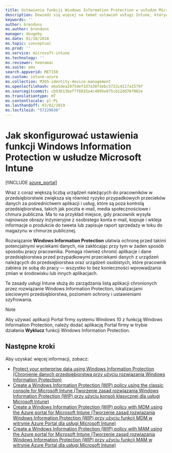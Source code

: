 ```yaml
---
title: Ustawienia funkcji Windows Information Protection w usłudze Microsoft Intune | Microsoft Intune
description: Dowiedz się więcej na temat ustawień usługi Intune, których można użyć do zarządzania funkcją Windows Information Protection.
keywords: ''
author: brenduns
ms.author: brenduns
manager: dougeby
ms.date: 01/18/2018
ms.topic: conceptual
ms.prod: ''
ms.service: microsoft-intune
ms.technology: ''
ms.reviewer: heenamac
ms.suite: ems
search.appverid: MET150
ms.custom: intune-azure
ms.collection: M365-identity-device-management
ms.openlocfilehash: e6a5dea2075def1d7a30fdebc5722c4117a1579f
ms.sourcegitcommit: cb93613bef7f6015a4c4095e875cb12dd76f002e
ms.translationtype: HT
ms.contentlocale: pl-PL
ms.lasthandoff: 03/02/2019
ms.locfileid: "57229636"
---
```

# <a name="how-to-configure-windows-information-protection-in-microsoft-intune"></a>Jak skonfigurować ustawienia funkcji Windows Information Protection w usłudze Microsoft Intune

[!INCLUDE [azure_portal](./includes/azure_portal.md)]

Wraz z coraz większą liczbą urządzeń należących do pracowników w przedsiębiorstwie zwiększa się również ryzyko przypadkowych przecieków danych za pośrednictwem aplikacji i usług, które są poza kontrolą przedsiębiorstwa, takich jak poczta e-mail, media społecznościowe i chmura publiczna. Ma to na przykład miejsce, gdy pracownik wysyła najnowsze obrazy inżynieryjne z osobistego konta e-mail, kopiuje i wkleja informacje o produkcie do tweeta lub zapisuje raport sprzedaży w toku do magazynu w chmurze publicznej.

Rozwiązanie **Windows Information Protection** ułatwia ochronę przed takimi potencjalnymi wyciekami danych, nie zakłócając przy tym w żaden sposób sposobu pracy pracownika. Pomaga również chronić aplikacje i dane przedsiębiorstwa przed przypadkowymi przeciekami danych z urządzeń należących do przedsiębiorstwa oraz urządzeń osobistych, które pracownik zabiera ze sobą do pracy — wszystko to bez konieczności wprowadzania zmian w środowisku lub innych aplikacjach.

Te zasady usługi Intune służą do zarządzania listą aplikacji chronionych przez rozwiązanie Windows Information Protection, lokalizacjami sieciowymi przedsiębiorstwa, poziomem ochrony i ustawieniami szyfrowania.

>[!NOTE]
> Aby używać aplikacji Portal firmy systemu Windows 10 z funkcją Windows Information Protection, należy dodać aplikację Portal firmy w trybie działania **Wyklucz** funkcji Windows Information Protection. 

## <a name="next-steps"></a>Następne kroki
Aby uzyskać więcej informacji, zobacz:
-  [Protect your enterprise data using Windows Information Protection (Chronienie danych przedsiębiorstwa przy użyciu rozwiązania Windows Information Protection)](https://technet.microsoft.com/itpro/windows/keep-secure/protect-enterprise-data-using-wip)
- [Create a Windows Information Protection (WIP) policy using the classic console for Microsoft Intune (Tworzenie zasad rozwiązania Windows Information Protection (WIP) przy użyciu konsoli klasycznej dla usługi Microsoft Intune)](https://docs.microsoft.com/windows/threat-protection/windows-information-protection/create-wip-policy-using-intune)
- [Create a Windows Information Protection (WIP) policy with MDM using the Azure portal for Microsoft Intune (Tworzenie zasad rozwiązania Windows Information Protection (WIP) przy użyciu funkcji MDM w witrynie Azure Portal dla usługi Microsoft Intune)](https://docs.microsoft.com/windows/threat-protection/windows-information-protection/create-wip-policy-using-intune-azure)
- [Create a Windows Information Protection (WIP) policy with MAM using the Azure portal for Microsoft Intune (Tworzenie zasad rozwiązania Windows Information Protection (WIP) przy użyciu funkcji MAM w witrynie Azure Portal dla usługi Microsoft Intune)](https://docs.microsoft.com/windows/threat-protection/windows-information-protection/create-wip-policy-using-mam-intune-azure)
